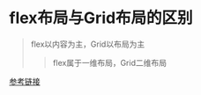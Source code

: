 # flex布局与Grid布局的区别

> flex以内容为主，Grid以布局为主
>> flex属于一维布局，Grid二维布局

[参考链接](https://www.jianshu.com/p/7236759b5d9a)